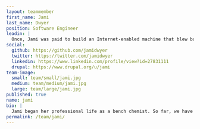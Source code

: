 ```yaml
---
layout: teammember
first_name: Jami
last_name: Dwyer
position: Software Engineer
leadin: |
  Once, Jami was paid to build an Internet-enabled machine that blew bubbles in response to specific tweets. We don’t have her working on anything nearly as world-changing as that project, but as a software engineer at ThinkShout, Jami specializes in helping nonprofits turn large datasets into information.
social:
  github: https://github.com/jamidwyer
  twitter: https://twitter.com/jamidwyer
  linkedin: https://www.linkedin.com/profile/view?id=27831111
  drupal: https://www.drupal.org/u/jami
team-image:
  small: team/small/jami.jpg
  medium: team/medium/jami.jpg
  large: team/large/jami.jpg
published: true
name: jami
bio: |
  Jami began her professional life as a bench chemist. So far, we have been unsuccessful in getting her to wear a lab coat and goggles at the office. While working in a biological research lab, Jami learned PHP and MySQL to build analytical tools to assist her team. Now, she’s putting her skills to use for our nonprofit customers, primarily developing Drupal websites. When she’s not helping our clients or contributing to open source projects, she’s watching “Frozen” for the umpteenth time, perfecting her own rendition of “Let it Go.”
permalink: /team/jami/
---
```

